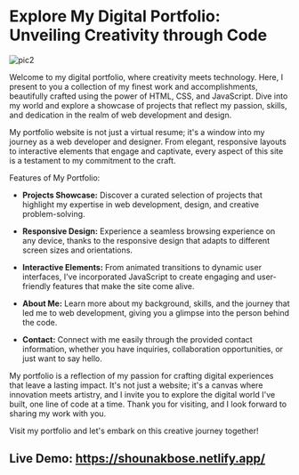 # Explore My Digital Portfolio: Unveiling Creativity through Code

![pic2](https://github.com/sbose13/Personal-Site/assets/114461661/dcb7b319-f561-46b5-a462-5fabe3e90b21)


Welcome to my digital portfolio, where creativity meets technology. Here, I present to you a collection of my finest work and accomplishments, beautifully crafted using the power of HTML, CSS, and JavaScript. Dive into my world and explore a showcase of projects that reflect my passion, skills, and dedication in the realm of web development and design.

My portfolio website is not just a virtual resume; it's a window into my journey as a web developer and designer. From elegant, responsive layouts to interactive elements that engage and captivate, every aspect of this site is a testament to my commitment to the craft.

Features of My Portfolio:
- **Projects Showcase:** Discover a curated selection of projects that highlight my expertise in web development, design, and creative problem-solving.

- **Responsive Design:** Experience a seamless browsing experience on any device, thanks to the responsive design that adapts to different screen sizes and orientations.

- **Interactive Elements:** From animated transitions to dynamic user interfaces, I've incorporated JavaScript to create engaging and user-friendly features that make the site come alive.

- **About Me:** Learn more about my background, skills, and the journey that led me to web development, giving you a glimpse into the person behind the code.

- **Contact:** Connect with me easily through the provided contact information, whether you have inquiries, collaboration opportunities, or just want to say hello.

My portfolio is a reflection of my passion for crafting digital experiences that leave a lasting impact. It's not just a website; it's a canvas where innovation meets artistry, and I invite you to explore the digital world I've built, one line of code at a time. Thank you for visiting, and I look forward to sharing my work with you.

Visit my portfolio and let's embark on this creative journey together!

## Live Demo: https://shounakbose.netlify.app/
